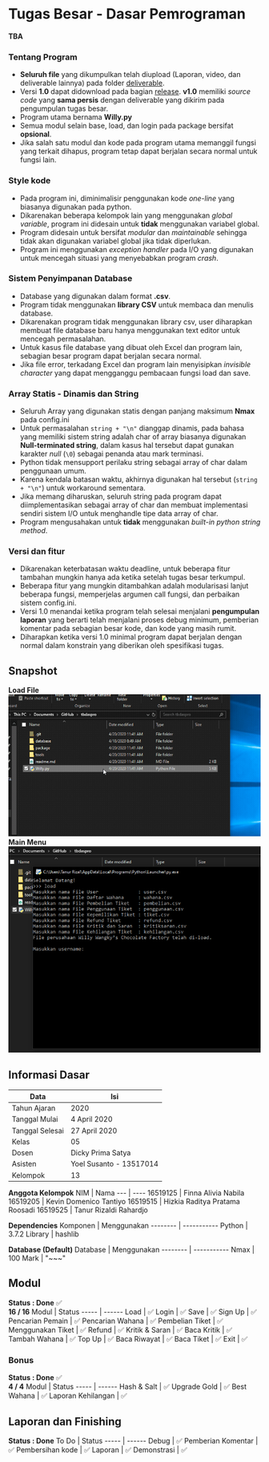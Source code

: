 # Tugas Besar - Dasar Pemrograman
**TBA**

### Tentang Program
- **Seluruh file** yang dikumpulkan telah diupload (Laporan, video, dan deliverable lainnya) pada folder [deliverable](/deliverable/).
- Versi **1.0** dapat didownload pada bagian [release](https://github.com/Lock1/tbdaspro/releases/tag/v1.0). **v1.0** memiliki *source code* yang **sama persis** dengan deliverable yang dikirim pada pengumpulan tugas besar.
- Program utama bernama **Willy.py**
- Semua modul selain base, load, dan login pada package bersifat **opsional**.
- Jika salah satu modul dan kode pada program utama memanggil fungsi yang terkait dihapus, program tetap dapat berjalan secara normal untuk fungsi lain.

### Style kode
- Pada program ini, diminimalisir penggunakan kode *one-line* yang biasanya digunakan pada python.
- Dikarenakan beberapa kelompok lain yang menggunakan *global variable*, program ini didesain untuk **tidak** menggunakan variabel global.
- Program didesain untuk bersifat *modular* dan *maintainable* sehingga tidak akan digunakan variabel global jika tidak diperlukan.
- Program ini menggunakan *exception handler* pada I/O yang digunakan untuk mencegah situasi yang menyebabkan program *crash*.

### Sistem Penyimpanan Database
- Database yang digunakan dalam format **.csv**.
- Program tidak menggunakan **library CSV** untuk membaca dan menulis database.
- Dikarenakan program tidak menggunakan library csv, user diharapkan membuat file database baru hanya menggunakan text editor untuk mencegah permasalahan.
- Untuk kasus file database yang dibuat oleh Excel dan program lain, sebagian besar program dapat berjalan secara normal.
- Jika file error, terkadang Excel dan program lain menyisipkan *invisible character* yang dapat mengganggu pembacaan fungsi load dan save.

### Array Statis - Dinamis dan String
- Seluruh Array yang digunakan statis dengan panjang maksimum **Nmax** pada config.ini
- Untuk permasalahan `string + "\n"` dianggap dinamis, pada bahasa yang memiliki sistem string adalah char of array biasanya digunakan **Null-terminated string**, dalam kasus hal tersebut dapat gunakan karakter *null* (`\0`) sebagai penanda atau mark terminasi.
- Python tidak mensupport perilaku string sebagai array of char dalam penggunaan umum.
- Karena kendala batasan waktu, akhirnya digunakan hal tersebut (`string + "\n"`) untuk workaround sementara.
- Jika memang diharuskan, seluruh string pada program dapat diimplementasikan sebagai array of char dan membuat implementasi sendiri sistem I/O untuk menghandle tipe data array of char.
- Program mengusahakan untuk **tidak** menggunakan *built-in python string method*.

### Versi dan fitur
- Dikarenakan keterbatasan waktu deadline, untuk beberapa fitur tambahan mungkin hanya ada ketika setelah tugas besar terkumpul.
- Beberapa fitur yang mungkin ditambahkan adalah modularisasi lanjut beberapa fungsi, memperjelas argumen call fungsi, dan perbaikan sistem config.ini.
- Versi 1.0 menandai ketika program telah selesai menjalani **pengumpulan laporan** yang berarti telah menjalani proses debug minimum, pemberian komentar pada sebagian besar kode, dan kode yang masih rumit.
- Diharapkan ketika versi 1.0 minimal program dapat berjalan dengan normal dalam konstrain yang diberikan oleh spesifikasi tugas.

## Snapshot
**Load File** \
![Load File](/package/images/loadfile.gif) \
**Main Menu** \
![Main Menu](/package/images/mainmenu.gif)

## Informasi Dasar
Data | Isi
---- | ---
Tahun Ajaran    | 2020
Tanggal Mulai   | 4 April 2020
Tanggal Selesai | 27 April 2020
Kelas           | 05
Dosen           | Dicky Prima Satya
Asisten         | Yoel Susanto - 13517014
Kelompok        | 13

**Anggota Kelompok**
NIM      | Nama
---      | ----
16519125 | Finna Alivia Nabila
16519205 | Kevin Domenico Tantiyo
16519515 | Hizkia Raditya Pratama Roosadi
16519525 | Tanur Rizaldi Rahardjo

**Dependencies**
Komponen | Menggunakan
-------- | -----------
Python   | 3.7.2
Library  | hashlib

**Database (Default)**
Database | Menggunakan
-------- | -----------
Nmax     | 100
Mark     | "\~\~\~"

## Modul
**Status : Done** :white_check_mark: \
**16 / 16**
Modul | Status
----- | ------
Load               | :white_check_mark:
Login              | :white_check_mark:
Save               | :white_check_mark:
Sign Up            | :white_check_mark:
Pencarian Pemain   | :white_check_mark:
Pencarian Wahana   | :white_check_mark:
Pembelian Tiket    | :white_check_mark:
Menggunakan Tiket  | :white_check_mark:
Refund             | :white_check_mark:
Kritik & Saran     | :white_check_mark:
Baca Kritik        | :white_check_mark:
Tambah Wahana      | :white_check_mark:
Top Up             | :white_check_mark:
Baca Riwayat       | :white_check_mark:
Baca Tiket         | :white_check_mark:
Exit               | :white_check_mark:

### Bonus
**Status : Done** :white_check_mark: \
**4 / 4**
Modul | Status
----- | ------
Hash & Salt        | :white_check_mark:
Upgrade Gold       | :white_check_mark:
Best Wahana        | :white_check_mark:
Laporan Kehilangan | :white_check_mark:

## Laporan dan Finishing
**Status : Done**
To Do | Status
----- | ------
Debug              | :white_check_mark:
Pemberian Komentar | :white_check_mark:
Pembersihan kode   | :white_check_mark:
Laporan            | :white_check_mark:
Demonstrasi        | :white_check_mark:
